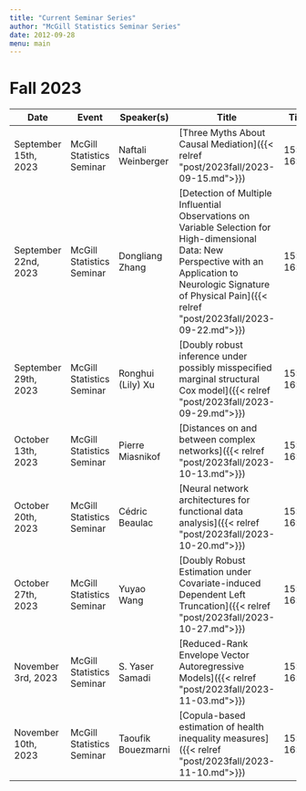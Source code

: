 ```yaml
---
title: "Current Seminar Series"
author: "McGill Statistics Seminar Series"
date: 2012-09-28
menu: main
---
```


# Fall 2023
| Date   | Event                     | Speaker(s)         | Title                                                                                                                                              | Time        | Location                                       |
|--------|---------------------------|--------------------|----------------------------------------------------------------------------------------------------------------------------------------------------|-------------|------------------------------------------------|
| September 15th, 2023 | McGill Statistics Seminar  |  Naftali Weinberger | [Three Myths About Causal Mediation]({{< relref "post/2023fall/2023-09-15.md">}}) | 15:30-16:30  | In person: Burnside 1104 / [Zoom Link](https://mcgill.zoom.us/j/86404798712) |
| September 22nd, 2023 | McGill Statistics Seminar  |  Dongliang Zhang | [Detection of Multiple Influential Observations on Variable Selection for High-dimensional Data: New Perspective with an Application to Neurologic Signature of Physical Pain]({{< relref "post/2023fall/2023-09-22.md">}}) | 15:30-16:30  | In person: Burnside 1104 / [Zoom Link](https://mcgill.zoom.us/j/89374813252) |
| September 29th, 2023 | McGill Statistics Seminar  |  Ronghui (Lily) Xu | [Doubly robust inference under possibly misspecified marginal structural Cox model]({{< relref "post/2023fall/2023-09-29.md">}}) | 15:30-16:30  | Online: Retransmitted in Burnside 1104 / [Zoom Link](https://mcgill.zoom.us/j/82440807026) |
| October 13th, 2023 | McGill Statistics Seminar  | Pierre Miasnikof | [Distances on and between complex networks]({{< relref "post/2023fall/2023-10-13.md">}}) | 15:30-16:30  | Online: Retransmitted in Burnside 1104 / [Zoom Link](https://mcgill.zoom.us/j/83477865796) |
| October 20th, 2023 | McGill Statistics Seminar  | Cédric Beaulac | [Neural network architectures for functional data analysis]({{< relref "post/2023fall/2023-10-20.md">}}) | 15:30-16:30  | In person: Burnside 1104 / [Zoom Link](https://mcgill.zoom.us/j/89761165882) |
| October 27th, 2023 | McGill Statistics Seminar  | Yuyao Wang | [Doubly Robust Estimation under Covariate-induced Dependent Left Truncation]({{< relref "post/2023fall/2023-10-27.md">}}) | 15:30-16:30  | Online: Retransmitted in Burnside 1104 / [Zoom Link](https://mcgill.zoom.us/j/84195498572) |
| November 3rd, 2023 | McGill Statistics Seminar  | S. Yaser Samadi | [Reduced-Rank Envelope Vector Autoregressive Models]({{< relref "post/2023fall/2023-11-03.md">}}) | 15:30-16:30  | In person: Burnside 1104 / [Zoom Link](https://mcgill.zoom.us/j/2571023554) |
| November 10th, 2023 | McGill Statistics Seminar  | Taoufik Bouezmarni | [Copula-based estimation of health inequality measures]({{< relref "post/2023fall/2023-11-10.md">}}) | 15:30-16:30  | In person: Burnside 1104 / [Zoom Link](https://mcgill.zoom.us/j/89337793218) |

